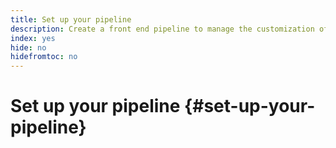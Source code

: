 ```yaml
---
title: Set up your pipeline
description: Create a front end pipeline to manage the customization of your site's theme.
index: yes
hide: no
hidefromtoc: no
---
```


# Set up your pipeline {#set-up-your-pipeline}
